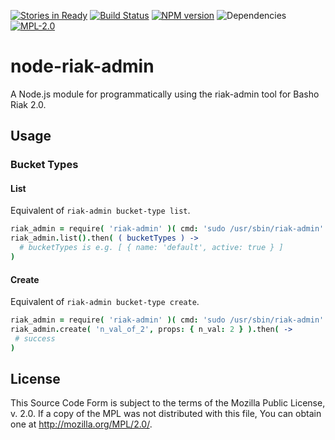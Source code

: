 [![Stories in Ready](https://badge.waffle.io/joukou/node-riak-admin.png?label=ready&title=Ready)](https://waffle.io/joukou/node-riak-admin) [![Build Status](https://travis-ci.org/joukou/node-riak-admin.svg?branch=master)](https://travis-ci.org/joukou/node-riak-admin) [![NPM version](https://badge.fury.io/js/node-riak-admin.svg)](http://badge.fury.io/js/node-riak-admin) ![Dependencies](https://david-dm.org/joukou/node-riak-admin.png) [![MPL-2.0](http://img.shields.io/badge/license-MPL--2.0-brightgreen.svg)](#license)

node-riak-admin
===============

A Node.js module for programmatically using the riak-admin tool for Basho Riak
2.0.

## Usage

### Bucket Types

#### List

Equivalent of `riak-admin bucket-type list`.

```coffeescript
riak_admin = require( 'riak-admin' )( cmd: 'sudo /usr/sbin/riak-admin' )
riak_admin.list().then( ( bucketTypes ) ->
  # bucketTypes is e.g. [ { name: 'default', active: true } ]
)
```

#### Create

Equivalent of `riak-admin bucket-type create`.

```coffeescript
riak_admin = require( 'riak-admin' )( cmd: 'sudo /usr/sbin/riak-admin' )
riak_admin.create( 'n_val_of_2', props: { n_val: 2 } ).then( ->
 # success
)
```

## License

This Source Code Form is subject to the terms of the Mozilla Public License,
v. 2.0. If a copy of the MPL was not distributed with this file, You can obtain
one at http://mozilla.org/MPL/2.0/.